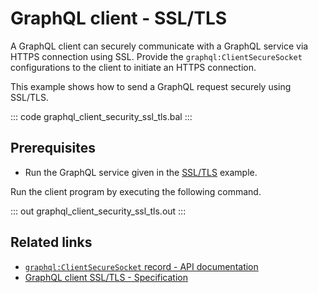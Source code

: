 # GraphQL client - SSL/TLS

A GraphQL client can securely communicate with a GraphQL service via HTTPS connection using SSL. Provide the `graphql:ClientSecureSocket` configurations to the client to initiate an HTTPS connection.

This example shows how to send a GraphQL request securely using SSL/TLS.

::: code graphql_client_security_ssl_tls.bal :::

## Prerequisites
- Run the GraphQL service given in the [SSL/TLS](https://ballerina.io/learn/by-example/graphql-returning-record-values) example.

Run the client program by executing the following command.

::: out graphql_client_security_ssl_tls.out :::

## Related links
- [`graphql:ClientSecureSocket` record - API documentation](https://lib.ballerina.io/ballerina/graphql/latest/records/ClientSecureSocket)
- [GraphQL client SSL/TLS - Specification](/spec/graphql/#11321-ssltls)
